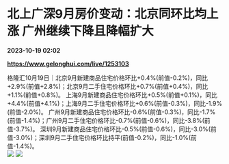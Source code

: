 # 北上广深9月房价变动：北京同环比均上涨 广州继续下降且降幅扩大

**2023-10-19 02:02**

**https://www.gelonghui.com/live/1253103**

格隆汇10月19日｜北京9月新建商品住宅价格环比+0.4%(前值-0.2%)，同比+2.9%(前值+2.8%)；北京9月二手住宅价格环比+0.7%(前值+0.4%)，同比+1.1%(前值+0.8%)。 上海9月新建商品住宅价格环比+0.5%(前值+0.1%)，同比+4.4%(前值+4.1%)；上海9月二手住宅价格环比+0.6%(前值-0.3%)，同比-1.9%(前值-2.0%)。 广州9月新建商品住宅价格环比-0.6%(前值-0.3%)，同比-1.7%(前值-1.4%)；广州9月二手住宅价格环比-0.7%(前值-0.6%)，同比-3.8%(前值-3.7%)。 深圳9月新建商品住宅价格环比-0.5%(前值-0.6%)，同比-3.0%(前值-3.0%)；深圳9月二手住宅价格环比持平(前值-0.2%)，同比-1.0%(前值-1.4%)。  
![](https://img3.gelonghui.com/8e64d-7e076b52-208e-4016-9821-36b2b356adbd.jpg) ![](https://img3.gelonghui.com/5df38-e7be0106-aff9-430c-9f11-098c617c7d14.jpg)